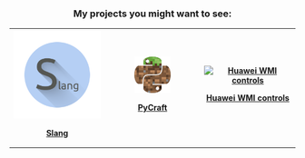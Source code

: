 <div align="center">
	<h3>My projects you might want to see:</h3>
	<table>
		<th width="33%"><a href="https://github.com/egormanga/Slang" target="_blank">
			<img src="Slang.png" alt="Slang" />
			<p>Slang</p>
		</a></th>
		<th width="33%"><a href="https://github.com/egormanga/pycraft" target="_blank">
			<img src="PyCraft.png" alt="PyCraft" />
			<p>PyCraft</p>
		</a></th>
		<th width="33%"><a href="https://github.com/egormanga/gnome-extension-huawei-wmi" target="_blank">
			<img src="https://github.com/egormanga/gnome-extension-huawei-wmi/raw/master/screenshot.png" alt="Huawei WMI controls" />
			<p>Huawei WMI controls</p>
		</a></th>
	</table>
</div>
